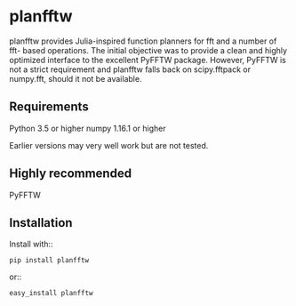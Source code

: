 planfftw
========

planfftw provides Julia-inspired function planners for fft and a number of fft-
based operations. The initial objective was to provide a clean and highly
optimized interface to the excellent PyFFTW package. However, PyFFTW is not
a strict requirement and planfftw falls back on scipy.fftpack or numpy.fft, 
should it not be available.

Requirements
------------
Python 3.5 or higher
numpy 1.16.1 or higher

Earlier versions may very well work but are not tested.

Highly recommended
-----------
PyFFTW

Installation
------------
Install with::

    pip install planfftw

or::

    easy_install planfftw
